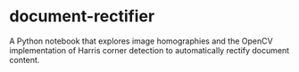 # document-rectifier

A Python notebook that explores image homographies and the OpenCV implementation of Harris corner detection to automatically rectify document content.
